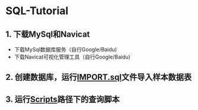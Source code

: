 # SQL-Tutorial

## 1. 下载MySql和Navicat
*   下载MySql数据库服务（自行Google/Baidu)
*   下载Navicat可视化管理工具（自行Google/Baidu)

## 2. 创建数据库，运行[IMPORT.sql](https://github.com/bowendeng15/SQL-Tutorial/blob/master/IMPORT.sql)文件导入样本数据表

## 3. 运行[Scripts](https://github.com/bowendeng15/SQL-Tutorial/tree/master/Scripts)路径下的查询脚本

